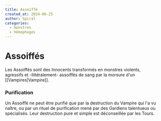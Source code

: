 ```yaml
---
title: Assoiffé
created_at: 2024-06-25
author: Spiral
categories:
  - monstres
  - hémophages
---
```

# Assoiffés
Les Assoiffés sont des Innocents transformés en monstres violents, agressifs et -littéralement- assoiffés de sang par la morsure d'un [[Vampires|Vampire]].
### Purification
Un Assoiffé ne peut être purifié que par la destruction du Vampire qui l'a vu naître, ou par un rituel de purification mené par des Gardiens talentueux ou spécialisés. Leur destruction pure et simple est déconseillée par les Tours. 